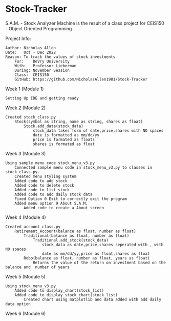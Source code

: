 # Stock-Tracker


S.A.M. - Stock Analyzer Machine is the result of a class project for CEIS150 - Object Oriented Programming

Project Info:

    Author: Nicholas Allen
    Date:   Oct - Dec 2022
    Reason: To track the values of stock investments
        For:    DeVry University
        With:   Professor Lieberman
        During: November Session
        Class:  CEIS150
        GitHub: https://github.com/NicholasAllen1981/Stock-Tracker


Week 1 (Module 1)

    Setting Up IDE and getting ready

Week 2 (Module 2)

    Created stock_class.py
        Stock(symbol as string, name as string, shares as float)
            Stock.add_data(stock_data)
                stock_data takes form of date,price,shares with NO spaces
                date is formatted as mm/dd/yy
                price is formated as floats
                shares is formated as float
Week 3 (Module 3)
    
    Using sample menu code stock_menu_v3.py
        Connected sample menu code in stock_menu_v3.py to classes in stock_class.py.
        Created menu styling system
        Added code to add stock
        Added code to delete stock
        Added code to list stock
        Added code to add daily stock data
        Fixed Option 0 Exit to correctly exit the program
        Added menu option 9 About S.A.M.
            Added code to create a About screen
Week 4 (Module 4)
    
    Created account_class.py
        Retirement_Account(balance as float, number as float)
            Traditional(balance as float, number as float)
                Traditional.add_stock(stock_data)
                    stock_data as date,price,shares seperated with , with NO spaces
                    date as mm/dd/yy,price as float,shares as float
            Robo(balance as float, number as float, years as float)
                Returns the value of the return on investment based on the balance and  number of years
Week 5 (Module 5)
    
    Using stock_menu_v3.py
        Added code to display_chart(stock_list)
        Added code to display_stock_chart(stock_list)
            Created chart using matplotlib and data added with add daily data option
Week 6 (Module 6)
    


            

